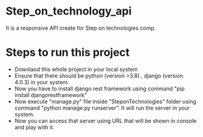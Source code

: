 # Step_on_technology_api
It is a responsive API create for Step on technologies comp.


# Steps to run this project
* Downlaod this whole project in your local system
* Ensure that there should be python (version >3.8) , django (version 4.0.3) in your system.
* Now you have to install django rest framework using command "pip install djangorestframework" 
* Now execute "manage.py" file inside "SteponTechnologies" folder using command "python manage.py runserver". It will run the server in your system.
* Now you can access that server using URL that will be shown in console and play with it.

